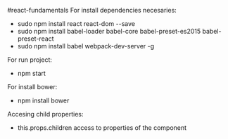 #react-fundamentals
For install dependencies necesaries:

* sudo npm install react react-dom --save
* sudo npm install babel-loader babel-core babel-preset-es2015 babel-preset-react
* sudo npm install babel webpack-dev-server -g

For run project:

* npm start

For install bower:

* npm install bower

Accesing child properties:

* this.props.children access to properties of the component